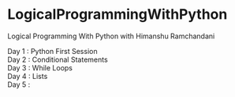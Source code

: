 # LogicalProgrammingWithPython
Logical Programming With Python with Himanshu Ramchandani

Day 1 : Python First Session<br>
Day 2 : Conditional Statements<br>
Day 3 : While Loops<br>
Day 4 : Lists<br>
Day 5 : 

